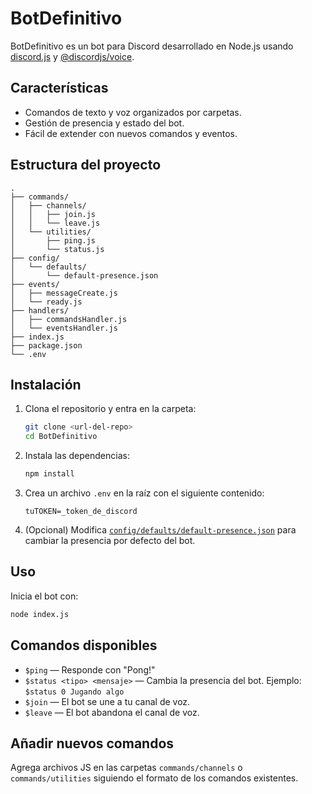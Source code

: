 # BotDefinitivo

BotDefinitivo es un bot para Discord desarrollado en Node.js usando [discord.js](https://discord.js.org/) y [@discordjs/voice](https://discordjs.guide/voice/).

## Características

- Comandos de texto y voz organizados por carpetas.
- Gestión de presencia y estado del bot.
- Fácil de extender con nuevos comandos y eventos.

## Estructura del proyecto

```
.
├── commands/
│   ├── channels/
│   │   ├── join.js
│   │   └── leave.js
│   └── utilities/
│       ├── ping.js
│       └── status.js
├── config/
│   └── defaults/
│       └── default-presence.json
├── events/
│   ├── messageCreate.js
│   └── ready.js
├── handlers/
│   ├── commandsHandler.js
│   └── eventsHandler.js
├── index.js
├── package.json
└── .env
```

## Instalación

1. Clona el repositorio y entra en la carpeta:

   ```sh
   git clone <url-del-repo>
   cd BotDefinitivo
   ```

2. Instala las dependencias:

   ```sh
   npm install
   ```

3. Crea un archivo `.env` en la raíz con el siguiente contenido:

   ```
   tuTOKEN=_token_de_discord
   ```

4. (Opcional) Modifica [`config/defaults/default-presence.json`](config/defaults/default-presence.json) para cambiar la presencia por defecto del bot.

## Uso

Inicia el bot con:

```sh
node index.js
```

## Comandos disponibles

- `$ping` — Responde con "Pong!"
- `$status <tipo> <mensaje>` — Cambia la presencia del bot. Ejemplo: `$status 0 Jugando algo`
- `$join` — El bot se une a tu canal de voz.
- `$leave` — El bot abandona el canal de voz.

## Añadir nuevos comandos

Agrega archivos JS en las carpetas `commands/channels` o `commands/utilities` siguiendo el formato de los comandos existentes.